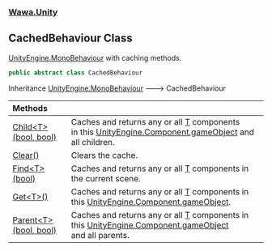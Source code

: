 ### [Wawa.Unity](Wawa.Unity.md 'Wawa.Unity')

## CachedBehaviour Class

[UnityEngine.MonoBehaviour](https://docs.microsoft.com/en-us/dotnet/api/UnityEngine.MonoBehaviour 'UnityEngine.MonoBehaviour') with caching methods.

```csharp
public abstract class CachedBehaviour
```

Inheritance [UnityEngine.MonoBehaviour](https://docs.microsoft.com/en-us/dotnet/api/UnityEngine.MonoBehaviour 'UnityEngine.MonoBehaviour') &#129106; CachedBehaviour

| Methods | |
| :--- | :--- |
| [Child&lt;T&gt;(bool, bool)](CachedBehaviour.Child{T}(Boolean,Boolean).md 'Wawa.Unity.CachedBehaviour.Child<T>(bool, bool)') | Caches and returns any or all [T](CachedBehaviour.Child{T}(Boolean,Boolean).md#Wawa.Unity.CachedBehaviour.Child_T_(bool,bool).T 'Wawa.Unity.CachedBehaviour.Child<T>(bool, bool).T') components<br/>in this [UnityEngine.Component.gameObject](https://docs.microsoft.com/en-us/dotnet/api/UnityEngine.Component.gameObject 'UnityEngine.Component.gameObject') and all children. |
| [Clear()](CachedBehaviour.Clear.md 'Wawa.Unity.CachedBehaviour.Clear()') | Clears the cache. |
| [Find&lt;T&gt;(bool)](CachedBehaviour.Find{T}(Boolean).md 'Wawa.Unity.CachedBehaviour.Find<T>(bool)') | Caches and returns any or all [T](CachedBehaviour.Find{T}(Boolean).md#Wawa.Unity.CachedBehaviour.Find_T_(bool).T 'Wawa.Unity.CachedBehaviour.Find<T>(bool).T') components in the current scene. |
| [Get&lt;T&gt;()](CachedBehaviour.Get{T}.md 'Wawa.Unity.CachedBehaviour.Get<T>()') | Caches and returns any or all [T](CachedBehaviour.Get{T}.md#Wawa.Unity.CachedBehaviour.Get_T_().T 'Wawa.Unity.CachedBehaviour.Get<T>().T') components in this [UnityEngine.Component.gameObject](https://docs.microsoft.com/en-us/dotnet/api/UnityEngine.Component.gameObject 'UnityEngine.Component.gameObject'). |
| [Parent&lt;T&gt;(bool, bool)](CachedBehaviour.Parent{T}(Boolean,Boolean).md 'Wawa.Unity.CachedBehaviour.Parent<T>(bool, bool)') | Caches and returns any or all [T](CachedBehaviour.Parent{T}(Boolean,Boolean).md#Wawa.Unity.CachedBehaviour.Parent_T_(bool,bool).T 'Wawa.Unity.CachedBehaviour.Parent<T>(bool, bool).T') components in this [UnityEngine.Component.gameObject](https://docs.microsoft.com/en-us/dotnet/api/UnityEngine.Component.gameObject 'UnityEngine.Component.gameObject')<br/>and all parents. |

